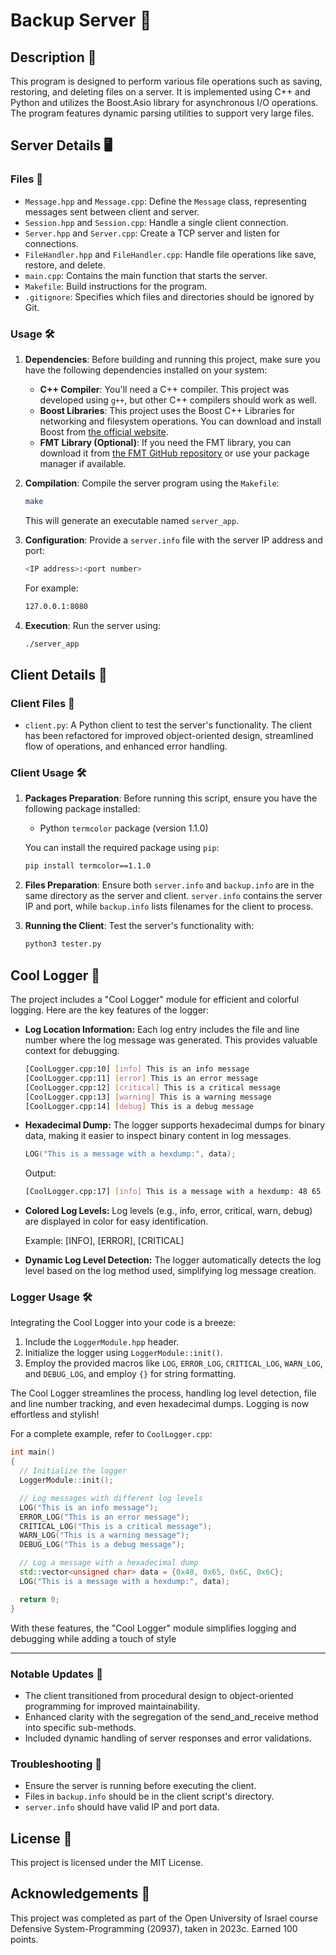 # Backup Server 💾

## Description 📝

This program is designed to perform various file operations such as saving, restoring, and deleting files on a server. It is implemented using C++ and Python and utilizes the Boost.Asio library for asynchronous I/O operations. The program features dynamic parsing utilities to support very large files.

## Server Details 🖥️

### Files 📂

- `Message.hpp` and `Message.cpp`: Define the `Message` class, representing messages sent between client and server.
- `Session.hpp` and `Session.cpp`: Handle a single client connection.
- `Server.hpp` and `Server.cpp`: Create a TCP server and listen for connections.
- `FileHandler.hpp` and `FileHandler.cpp`: Handle file operations like save, restore, and delete.
- `main.cpp`: Contains the main function that starts the server.
- `Makefile`: Build instructions for the program.
- `.gitignore`: Specifies which files and directories should be ignored by Git.

### Usage 🛠️

1. **Dependencies**: Before building and running this project, make sure you have the following dependencies installed on your system:

   - **C++ Compiler**: You'll need a C++ compiler. This project was developed using `g++`, but other C++ compilers should work as well.
   - **Boost Libraries**: This project uses the Boost C++ Libraries for networking and filesystem operations. You can download and install Boost from [the official website](https://www.boost.org/).
   - **FMT Library (Optional)**: If you need the FMT library, you can download it from [the FMT GitHub repository](https://github.com/fmtlib/fmt) or use your package manager if available.

2. **Compilation**: Compile the server program using the `Makefile`:

   ```bash
   make
   ```

   This will generate an executable named `server_app`.

3. **Configuration**: Provide a `server.info` file with the server IP address and port:

   ```bash
   <IP address>:<port number>
   ```

   For example:

   ```bash
   127.0.0.1:8080
   ```

4. **Execution**: Run the server using:

   ```bash
   ./server_app
   ```

## Client Details 📱

### Client Files 📂

- `client.py`: A Python client to test the server's functionality. The client has been refactored for improved object-oriented design, streamlined flow of operations, and enhanced error handling.

### Client Usage 🛠️

1. **Packages Preparation**: Before running this script, ensure you have the following package installed:

   - Python `termcolor` package (version 1.1.0)

   You can install the required package using `pip`:

   ```bash
   pip install termcolor==1.1.0
   ```

2. **Files Preparation**: Ensure both `server.info` and `backup.info` are in the same directory as the server and client. `server.info` contains the server IP and port, while `backup.info` lists filenames for the client to process.

3. **Running the Client**: Test the server's functionality with:

   ```bash
   python3 tester.py
   ```

## Cool Logger 🌟

The project includes a "Cool Logger" module for efficient and colorful logging. Here are the key features of the logger:

- **Log Location Information:** Each log entry includes the file and line number where the log message was generated. This provides valuable context for debugging.

    ```bash
    [CoolLogger.cpp:10] [info] This is an info message
    [CoolLogger.cpp:11] [error] This is an error message
    [CoolLogger.cpp:12] [critical] This is a critical message
    [CoolLogger.cpp:13] [warning] This is a warning message
    [CoolLogger.cpp:14] [debug] This is a debug message
    ```

- **Hexadecimal Dump:** The logger supports hexadecimal dumps for binary data, making it easier to inspect binary content in log messages.

    ```cpp
    LOG("This is a message with a hexdump:", data);
    ```

    Output:

    ```bash
    [CoolLogger.cpp:17] [info] This is a message with a hexdump: 48 65 6c 6c
    ```

- **Colored Log Levels:** Log levels (e.g., info, error, critical, warn, debug) are displayed in color for easy identification.

    Example: [INFO], [ERROR], [CRITICAL]

- **Dynamic Log Level Detection:** The logger automatically detects the log level based on the log method used, simplifying log message creation.

### Logger Usage 🛠️

Integrating the Cool Logger into your code is a breeze:

1. Include the `LoggerModule.hpp` header.
2. Initialize the logger using `LoggerModule::init()`.
3. Employ the provided macros like `LOG`, `ERROR_LOG`, `CRITICAL_LOG`, `WARN_LOG`, and `DEBUG_LOG`, and employ `{}` for string formatting.

The Cool Logger streamlines the process, handling log level detection, file and line number tracking, and even hexadecimal dumps. Logging is now effortless and stylish!

For a complete example, refer to `CoolLogger.cpp`:

```cpp
int main()
{
  // Initialize the logger
  LoggerModule::init();

  // Log messages with different log levels
  LOG("This is an info message");
  ERROR_LOG("This is an error message");
  CRITICAL_LOG("This is a critical message");
  WARN_LOG("This is a warning message");
  DEBUG_LOG("This is a debug message");

  // Log a message with a hexadecimal dump
  std::vector<unsigned char> data = {0x48, 0x65, 0x6C, 0x6C};
  LOG("This is a message with a hexdump:", data);

  return 0;
}
```

With these features, the "Cool Logger" module simplifies logging and debugging while adding a touch of style

---

### Notable Updates 🌟

- The client transitioned from procedural design to object-oriented programming for improved maintainability.
- Enhanced clarity with the segregation of the send_and_receive method into specific sub-methods.
- Included dynamic handling of server responses and error validations.

### Troubleshooting 🔧

- Ensure the server is running before executing the client.
- Files in `backup.info` should be in the client script's directory.
- `server.info` should have valid IP and port data.

## License 📜

This project is licensed under the MIT License.

## Acknowledgements 🙏

This project was completed as part of the Open University of Israel course Defensive System-Programming (20937), taken in 2023c. Earned 100 points.
